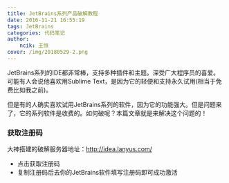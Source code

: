 ```yaml
---
title: JetBrains系列产品破解教程
date: 2016-11-21 16:55:19
tags: JetBrains
categories: 代码笔记
author:
	ncik: 王恒
cover: /img/20180529-2.png
---
```


JetBrains系列的IDE都非常棒，支持多种插件和主题。深受广大程序员的喜爱。可能有人会说他喜欢用Sublime Text，是因为它的轻便和支持永久试用(相当于免费比如我之前)。
<!-- more -->
但是有的人确实喜欢试用JetBrains系列的软件，因为它的功能强大。但是问题来了，它的系列软件是收费的。如何破呢？本篇文章就是来解决这个问题的！

### 获取注册码
大神搭建的破解服务器地址：http://idea.lanyus.com/
- 点击获取注册码
- 复制注册码后去你的JetBrains软件填写注册码即可成功激活


